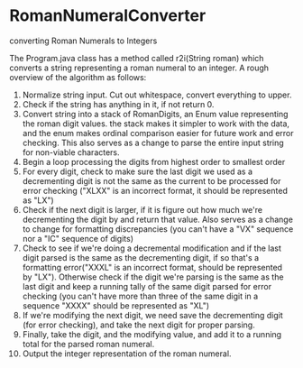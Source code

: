 # RomanNumeralConverter
converting Roman Numerals to Integers

The Program.java class has a method called r2i(String roman) which converts a string representing a roman numeral to an integer. A rough overview of the algorithm as follows:

1. Normalize string input. Cut out whitespace, convert everything to upper.
2. Check if the string has anything in it, if not return 0.
3. Convert string into a stack of RomanDigits, an Enum value representing the roman digit values. the stack makes it simpler to work with the data, and the enum makes ordinal comparison easier for future work and error checking. This also serves as a change to parse the entire input string for non-viable characters.
4. Begin a loop processing the digits from highest order to smallest order
5. For every digit, check to make sure the last digit we used as a decrementing digit is not the same as the current to be processed for error checking ("XLXX" is an incorrect format, it should be represented as "LX")  
6. Check if the next digit is larger, if it is figure out how much we're decrementing the digit by and return that value. Also serves as a change to change for formatting discrepancies (you can't have a "VX" sequence nor a "IC" sequence of digits)
7. Check to see if we're doing a decremental modification and if the last digit parsed is the same as the decrementing digit, if so that's a formatting error("XXXL" is an incorrect format, should be represented by "LX"). Otherwise check if the digit we're parsing is the same as the last digit and keep a running tally of the same digit parsed for error checking (you can't have more than three of the same digit in a sequence "XXXX" should be represented as "XL")
8. If we're modifying the next digit, we need save the decrementing digit (for error checking), and take the next digit for proper parsing.
9. Finally, take the digit, and the modifying value, and add it to a running total for the parsed roman numeral.
10. Output the integer representation of the roman numeral.
